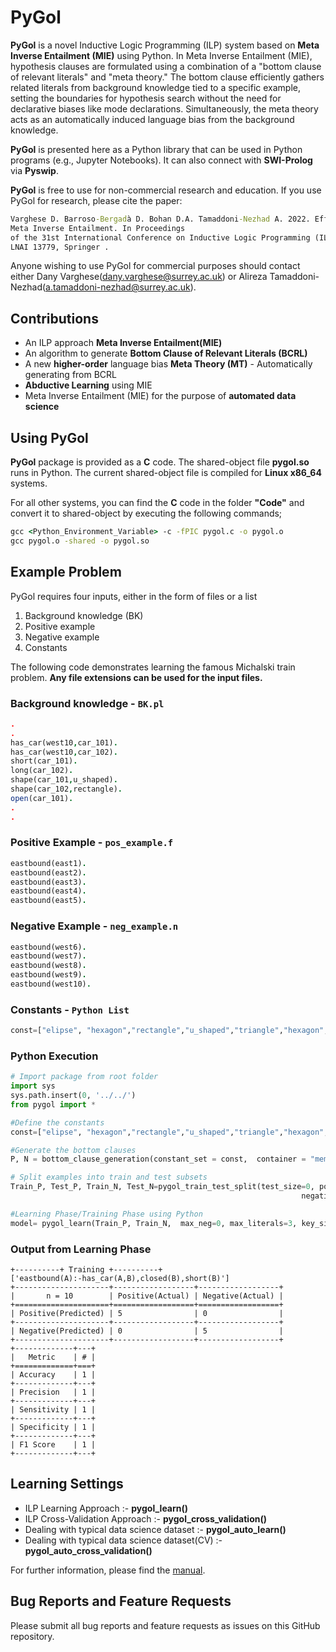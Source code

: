# PyGol

**PyGol** is a novel Inductive Logic Programming (ILP) system based on **Meta Inverse Entailment (MIE)** using Python. In Meta Inverse Entailment (MIE), hypothesis clauses are formulated using a combination of a "bottom clause of relevant literals" and "meta theory." The bottom clause efficiently gathers related literals from background knowledge tied to a specific example, setting the boundaries for hypothesis search without the need for declarative biases like mode declarations. Simultaneously, the meta theory acts as an automatically induced language bias from the background knowledge.

**PyGol** is presented here as a Python library that can be used in Python programs (e.g., Jupyter Notebooks). It can also connect with **SWI-Prolog** via **Pyswip**. 

**PyGol** is free to use for non-commercial research and education. If you use PyGol for research, please cite the paper: 

```cmd
Varghese D. Barroso-Bergadà D. Bohan D.A. Tamaddoni-Nezhad A. 2022. Efficient abductive learning of microbial interactions using
Meta Inverse Entailment. In Proceedings
of the 31st International Conference on Inductive Logic Programming (ILP 2022),
LNAI 13779, Springer .
```
Anyone wishing to use PyGol for commercial purposes should contact either Dany Varghese(dany.varghese@surrey.ac.uk) or Alireza Tamaddoni-Nezhad(a.tamaddoni-nezhad@surrey.ac.uk).

## Contributions
* An ILP approach **Meta Inverse Entailment(MIE)**
* An algorithm to generate **Bottom Clause of Relevant Literals (BCRL)**
* A new **higher-order** language bias **Meta Theory (MT)** - Automatically generating from BCRL
* **Abductive Learning** using MIE
* Meta Inverse Entailment (MIE) for the purpose of **automated data science**

## Using PyGol
**PyGol** package is provided as a **C** code. The shared-object file **pygol.so** runs in Python. The current shared-object file is compiled for **Linux x86_64** systems.

For all other systems, you can find the **C** code in the folder **"Code"** and convert it to shared-object by executing the following commands;

```cmd
gcc <Python_Environment_Variable> -c -fPIC pygol.c -o pygol.o
gcc pygol.o -shared -o pygol.so
```
## Example Problem
PyGol requires four inputs, either in the form of files or a list
1. Background knowledge (BK)
2. Positive example
3. Negative example
4. Constants

The following code demonstrates learning the famous Michalski train problem. **Any file extensions can be used for the input files.**

### Background knowledge - `BK.pl`
```prolog
.
.
has_car(west10,car_101).
has_car(west10,car_102).
short(car_101).
long(car_102).
shape(car_101,u_shaped).
shape(car_102,rectangle).
open(car_101).
.
.
```
### Positive Example - `pos_example.f`
```prolog
eastbound(east1).
eastbound(east2).
eastbound(east3).
eastbound(east4).
eastbound(east5).
```
### Negative Example - `neg_example.n`
```prolog
eastbound(west6).
eastbound(west7).
eastbound(west8).
eastbound(west9).
eastbound(west10).
```
### Constants - `Python List`
```Python
const=["elipse", "hexagon","rectangle","u_shaped","triangle","hexagon","circle","nil"]
```
### Python Execution
```python
# Import package from root folder
import sys
sys.path.insert(0, '../../')
from pygol import *

#Define the constants
const=["elipse", "hexagon","rectangle","u_shaped","triangle","hexagon","circle","nil"]

#Generate the bottom clauses
P, N = bottom_clause_generation(constant_set = const,  container = "memory")

# Split examples into train and test subsets
Train_P, Test_P, Train_N, Test_N=pygol_train_test_split(test_size=0, positive_file_dictionary=P, 
                                                                 negative_file_dictionary=N)

#Learning Phase/Training Phase using Python
model= pygol_learn(Train_P, Train_N,  max_neg=0, max_literals=3, key_size=1,optimize=False)
```

### Output from Learning Phase
```
+----------+ Training +----------+
['eastbound(A):-has_car(A,B),closed(B),short(B)']
+---------------------+------------------+------------------+
|       n = 10        | Positive(Actual) | Negative(Actual) |
+=====================+==================+==================+
| Positive(Predicted) | 5                | 0                |
+---------------------+------------------+------------------+
| Negative(Predicted) | 0                | 5                |
+---------------------+------------------+------------------+
+-------------+---+
|   Metric    | # |
+=============+===+
| Accuracy    | 1 |
+-------------+---+
| Precision   | 1 |
+-------------+---+
| Sensitivity | 1 |
+-------------+---+
| Specificity | 1 |
+-------------+---+
| F1 Score    | 1 |
+-------------+---+
```
## Learning Settings
- ILP  Learning Approach :- **pygol_learn()**
- ILP Cross-Validation Approach :- **pygol_cross_validation()**
- Dealing with typical data science dataset :- **pygol_auto_learn()**
- Dealing with typical data science dataset(CV) :- **pygol_auto_cross_validation()**

For further information, please find the [manual](https://github.com/danyvarghese/PyGol/blob/debbe3024fda4cfaf33936e76dfd9455e455c39c/Manual_Pygol.pdf).

## Bug Reports and Feature Requests
Please submit all bug reports and feature requests as issues on this GitHub repository.
